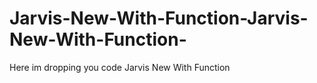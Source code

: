 # Jarvis-New-With-Function-Jarvis-New-With-Function-
Here im dropping you code Jarvis New With Function 
